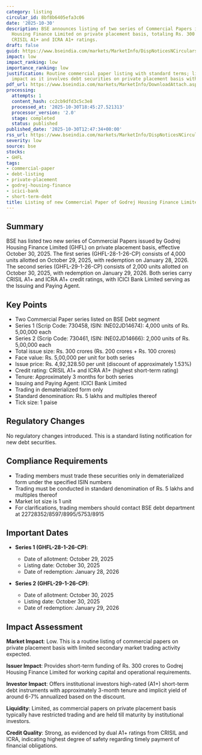 ```yaml
---
category: listing
circular_id: 8bf8b6405efa3c06
date: '2025-10-30'
description: BSE announces listing of two series of Commercial Papers issued by Godrej
  Housing Finance Limited on private placement basis, totaling Rs. 300 crores, with
  CRISIL A1+ and ICRA A1+ ratings.
draft: false
guid: https://www.bseindia.com/markets/MarketInfo/DispNoticesNCirculars.aspx?Noticeid={51E30497-5642-4E40-8071-D7E0271347DD}&noticeno=20251030-35&dt=10/30/2025&icount=35&totcount=63&flag=0
impact: low
impact_ranking: low
importance_ranking: low
justification: Routine commercial paper listing with standard terms; limited market-wide
  impact as it involves debt securities on private placement basis with short tenure.
pdf_url: https://www.bseindia.com/markets/MarketInfo/DownloadAttach.aspx?id=20251030-35&attachedId=
processing:
  attempts: 1
  content_hash: cc2cb9dfd3c5c3e8
  processed_at: '2025-10-30T18:45:27.521313'
  processor_version: '2.0'
  stage: completed
  status: published
published_date: '2025-10-30T12:47:34+00:00'
rss_url: https://www.bseindia.com/markets/MarketInfo/DispNoticesNCirculars.aspx?Noticeid={51E30497-5642-4E40-8071-D7E0271347DD}&noticeno=20251030-35&dt=10/30/2025&icount=35&totcount=63&flag=0
severity: low
source: bse
stocks:
- GHFL
tags:
- commercial-paper
- debt-listing
- private-placement
- godrej-housing-finance
- icici-bank
- short-term-debt
title: Listing of new Commercial Paper of Godrej Housing Finance Limited
---
```


## Summary

BSE has listed two new series of Commercial Papers issued by Godrej Housing Finance Limited (GHFL) on private placement basis, effective October 30, 2025. The first series (GHFL-28-1-26-CP) consists of 4,000 units allotted on October 29, 2025, with redemption on January 28, 2026. The second series (GHFL-29-1-26-CP) consists of 2,000 units allotted on October 30, 2025, with redemption on January 29, 2026. Both series carry CRISIL A1+ and ICRA A1+ credit ratings, with ICICI Bank Limited serving as the Issuing and Paying Agent.

## Key Points

- Two Commercial Paper series listed on BSE Debt segment
- Series 1 (Scrip Code: 730458, ISIN: INE02JD14674): 4,000 units of Rs. 5,00,000 each
- Series 2 (Scrip Code: 730461, ISIN: INE02JD14666): 2,000 units of Rs. 5,00,000 each
- Total issue size: Rs. 300 crores (Rs. 200 crores + Rs. 100 crores)
- Face value: Rs. 5,00,000 per unit for both series
- Issue price: Rs. 4,92,328.50 per unit (discount of approximately 1.53%)
- Credit rating: CRISIL A1+ and ICRA A1+ (highest short-term rating)
- Tenure: Approximately 3 months for both series
- Issuing and Paying Agent: ICICI Bank Limited
- Trading in dematerialized form only
- Standard denomination: Rs. 5 lakhs and multiples thereof
- Tick size: 1 paise

## Regulatory Changes

No regulatory changes introduced. This is a standard listing notification for new debt securities.

## Compliance Requirements

- Trading members must trade these securities only in dematerialized form under the specified ISIN numbers
- Trading must be conducted in standard denomination of Rs. 5 lakhs and multiples thereof
- Market lot size is 1 unit
- For clarifications, trading members should contact BSE debt department at 22728352/8597/8995/5753/8915

## Important Dates

- **Series 1 (GHFL-28-1-26-CP)**:
  - Date of allotment: October 29, 2025
  - Listing date: October 30, 2025
  - Date of redemption: January 28, 2026

- **Series 2 (GHFL-29-1-26-CP)**:
  - Date of allotment: October 30, 2025
  - Listing date: October 30, 2025
  - Date of redemption: January 29, 2026

## Impact Assessment

**Market Impact**: Low. This is a routine listing of commercial papers on private placement basis with limited secondary market trading activity expected.

**Issuer Impact**: Provides short-term funding of Rs. 300 crores to Godrej Housing Finance Limited for working capital and operational requirements.

**Investor Impact**: Offers institutional investors high-rated (A1+) short-term debt instruments with approximately 3-month tenure and implicit yield of around 6-7% annualized based on the discount.

**Liquidity**: Limited, as commercial papers on private placement basis typically have restricted trading and are held till maturity by institutional investors.

**Credit Quality**: Strong, as evidenced by dual A1+ ratings from CRISIL and ICRA, indicating highest degree of safety regarding timely payment of financial obligations.
